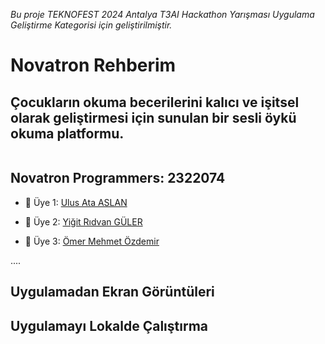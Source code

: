 *Bu proje TEKNOFEST 2024 Antalya T3AI Hackathon Yarışması Uygulama Geliştirme Kategorisi için geliştirilmiştir.*

# Novatron Rehberim
## Çocukların okuma becerilerini kalıcı ve işitsel olarak geliştirmesi için sunulan bir sesli öykü okuma platformu.

````

````

## Novatron Programmers: 2322074
- 👤 Üye 1:  [Ulus Ata ASLAN](https://www.github.com/ulusata)

- 👤 Üye 2: [Yiğit Rıdvan GÜLER](https://www.github.com/yigitrglr)

- 👤 Üye 3: [Ömer Mehmet Özdemir](https://www.github.com/Aerodynamiks)

....

## Uygulamadan Ekran Görüntüleri



## Uygulamayı Lokalde Çalıştırma


